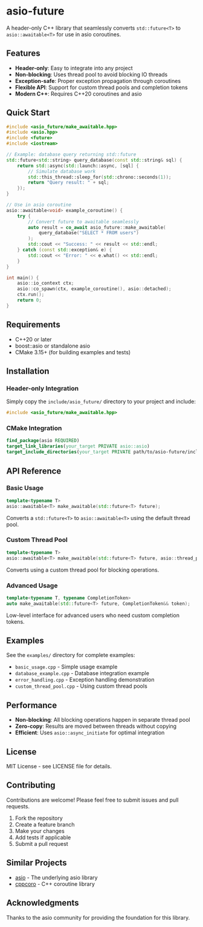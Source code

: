 # asio-future

A header-only C++ library that seamlessly converts `std::future<T>` to `asio::awaitable<T>` for use in asio coroutines.

## Features

- **Header-only**: Easy to integrate into any project
- **Non-blocking**: Uses thread pool to avoid blocking IO threads
- **Exception-safe**: Proper exception propagation through coroutines
- **Flexible API**: Support for custom thread pools and completion tokens
- **Modern C++**: Requires C++20 coroutines and asio

## Quick Start

```cpp
#include <asio_future/make_awaitable.hpp>
#include <asio.hpp>
#include <future>
#include <iostream>

// Example: database query returning std::future
std::future<std::string> query_database(const std::string& sql) {
    return std::async(std::launch::async, [sql] {
        // Simulate database work
        std::this_thread::sleep_for(std::chrono::seconds(1));
        return "Query result: " + sql;
    });
}

// Use in asio coroutine
asio::awaitable<void> example_coroutine() {
    try {
        // Convert future to awaitable seamlessly
        auto result = co_await asio_future::make_awaitable(
            query_database("SELECT * FROM users")
        );
        std::cout << "Success: " << result << std::endl;
    } catch (const std::exception& e) {
        std::cout << "Error: " << e.what() << std::endl;
    }
}

int main() {
    asio::io_context ctx;
    asio::co_spawn(ctx, example_coroutine(), asio::detached);
    ctx.run();
    return 0;
}
```

## Requirements

- C++20 or later
- boost::asio or standalone asio
- CMake 3.15+ (for building examples and tests)

## Installation

### Header-only Integration

Simply copy the `include/asio_future/` directory to your project and include:

```cpp
#include <asio_future/make_awaitable.hpp>
```

### CMake Integration

```cmake
find_package(asio REQUIRED)
target_link_libraries(your_target PRIVATE asio::asio)
target_include_directories(your_target PRIVATE path/to/asio-future/include)
```

## API Reference

### Basic Usage

```cpp
template<typename T>
asio::awaitable<T> make_awaitable(std::future<T> future);
```

Converts a `std::future<T>` to `asio::awaitable<T>` using the default thread pool.

### Custom Thread Pool

```cpp
template<typename T>
asio::awaitable<T> make_awaitable(std::future<T> future, asio::thread_pool& pool);
```

Converts using a custom thread pool for blocking operations.

### Advanced Usage

```cpp
template<typename T, typename CompletionToken>
auto make_awaitable(std::future<T> future, CompletionToken&& token);
```

Low-level interface for advanced users who need custom completion tokens.

## Examples

See the `examples/` directory for complete examples:

- `basic_usage.cpp` - Simple usage example
- `database_example.cpp` - Database integration example
- `error_handling.cpp` - Exception handling demonstration
- `custom_thread_pool.cpp` - Using custom thread pools

## Performance

- **Non-blocking**: All blocking operations happen in separate thread pool
- **Zero-copy**: Results are moved between threads without copying
- **Efficient**: Uses `asio::async_initiate` for optimal integration

## License

MIT License - see LICENSE file for details.

## Contributing

Contributions are welcome! Please feel free to submit issues and pull requests.

1. Fork the repository
2. Create a feature branch
3. Make your changes
4. Add tests if applicable
5. Submit a pull request

## Similar Projects

- [asio](https://github.com/chriskohlhoff/asio) - The underlying asio library
- [cppcoro](https://github.com/lewissbaker/cppcoro) - C++ coroutine library

## Acknowledgments

Thanks to the asio community for providing the foundation for this library. 